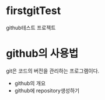  # firstgitTest
 github테스트 프로젝트

 # github의 사용법
 git은 코드의 버전을 관리하는 프로그램이다.
  - github의 개요
  - github에 repository생성하기
  
